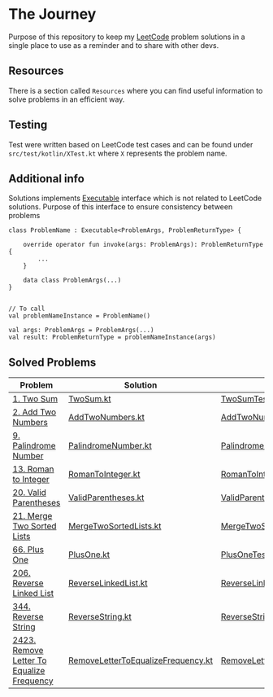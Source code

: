 # The Journey

Purpose of this repository to keep my [LeetCode](https://leetcode.com) problem solutions in a single place to use as a reminder and to share with other devs.

## Resources

There is a section called `Resources` where you can find useful information to solve problems in an efficient way.

## Testing

Test were written based on LeetCode test cases and can be found under `src/test/kotlin/XTest.kt` where `X` represents
the problem name.

## Additional info

Solutions
implements [Executable](https://github.com/mitsinsar/TheJourney/blob/master/src/main/kotlin/core/Executable.kt)
interface which is not related to LeetCode solutions. Purpose of this interface to ensure consistency between problems

```
class ProblemName : Executable<ProblemArgs, ProblemReturnType> {

    override operator fun invoke(args: ProblemArgs): ProblemReturnType {
        ...
    }

    data class ProblemArgs(...)
}


// To call
val problemNameInstance = ProblemName()

val args: ProblemArgs = ProblemArgs(...)
val result: ProblemReturnType = problemNameInstance(args)
```

## Solved Problems

| Problem                                                                                                         | Solution                                                                                                                                               | Problem Test                                                                                                                                         | Related Resource                                                                                                   |
|-----------------------------------------------------------------------------------------------------------------|--------------------------------------------------------------------------------------------------------------------------------------------------------|------------------------------------------------------------------------------------------------------------------------------------------------------|--------------------------------------------------------------------------------------------------------------------|
| [1. Two Sum](https://leetcode.com/problems/two-sum/)                                                            | [TwoSum.kt](https://github.com/mitsinsar/TheJourney/blob/master/src/main/kotlin/solutions/TwoSum.kt)                                                   | [TwoSumTest.kt](https://github.com/mitsinsar/TheJourney/blob/master/src/test/kotlin/TwoSumTest.kt)                                                   | [HashMap.md](https://github.com/mitsinsar/TheJourney/blob/master/resources/HashMap.md)                             |
| [2. Add Two Numbers](https://leetcode.com/problems/add-two-numbers/)                                            | [AddTwoNumbers.kt](https://github.com/mitsinsar/TheJourney/blob/master/src/main/kotlin/solutions/AddTwoNumbers.kt)                                     | [AddTwoNumbersTest.kt](https://github.com/mitsinsar/TheJourney/blob/master/src/test/kotlin/AddTwoNumbersTest.kt)                                     |                                                                                                                    |                                                                                        ||                                                                          |                                                                                                                          |                                                                                                                        |                                                                                        |
| [9. Palindrome Number](https://leetcode.com/problems/palindrome-number/)                                        | [PalindromeNumber.kt](https://github.com/mitsinsar/TheJourney/blob/master/src/main/kotlin/solutions/PalindromeNumber.kt)                               | [PalindromeNumberTest.kt](https://github.com/mitsinsar/TheJourney/blob/master/src/test/kotlin/PalindromeNumberTest.kt)                               |                                                                                                                    |
| [13. Roman to Integer](https://leetcode.com/problems/roman-to-integer/)                                         | [RomanToInteger.kt](https://github.com/mitsinsar/TheJourney/blob/master/src/main/kotlin/solutions/RomanToInteger.kt)                                   | [RomanToIntegerTest.kt](https://github.com/mitsinsar/TheJourney/blob/master/src/test/kotlin/RomanToIntegerTest.kt)                                   | [VariableOrNotVariable.md](https://github.com/mitsinsar/TheJourney/blob/master/resources/VariableOrNotVariable.md) |
| [20. Valid Parentheses](https://leetcode.com/problems/valid-parentheses/)                                       | [ValidParentheses.kt](https://github.com/mitsinsar/TheJourney/blob/master/src/main/kotlin/solutions/ValidParentheses.kt)                               | [ValidParenthesesTest.kt](https://github.com/mitsinsar/TheJourney/blob/master/src/test/kotlin/ValidParenthesesTest.kt)                               |                                                                                                                    |
| [21. Merge Two Sorted Lists](https://leetcode.com/problems/merge-two-sorted-lists/)                             | [MergeTwoSortedLists.kt](https://github.com/mitsinsar/TheJourney/blob/master/src/main/kotlin/solutions/MergeTwoSortedLists.kt)                         | [MergeTwoSortedListsTest.kt](https://github.com/mitsinsar/TheJourney/blob/master/src/test/kotlin/MergeTwoSortedListsTest.kt)                         |                                                                                                                    |
| [66. Plus One](https://leetcode.com/problems/plus-one/)                                                         | [PlusOne.kt](https://github.com/mitsinsar/TheJourney/blob/master/src/main/kotlin/solutions/PlusOne.kt)                                                 | [PlusOneTest.kt](https://github.com/mitsinsar/TheJourney/blob/master/src/test/kotlin/PlusOneTest.kt)                                                 |                                                                                                                    |
| [206. Reverse Linked List](https://leetcode.com/problems/reverse-linked-list/)                                  | [ReverseLinkedList.kt](https://github.com/mitsinsar/TheJourney/blob/master/src/main/kotlin/solutions/ReverseLinkedList.kt)                             | [ReverseLinkedListTest.kt](https://github.com/mitsinsar/TheJourney/blob/master/src/test/kotlin/ReverseLinkedListTest.kt)                             |                                                                                                                    |                                                                                                                    |
| [344. Reverse String](https://leetcode.com/problems/reverse-string/)                                            | [ReverseString.kt](https://github.com/mitsinsar/TheJourney/blob/master/src/main/kotlin/solutions/ReverseString.kt)                                     | [ReverseStringTest.kt](https://github.com/mitsinsar/TheJourney/blob/master/src/test/kotlin/ReverseStringTest.kt)                                     |                                                                                                                    |
| [2423. Remove Letter To Equalize Frequency](https://leetcode.com/problems/remove-letter-to-equalize-frequency/) | [RemoveLetterToEqualizeFrequency.kt](https://github.com/mitsinsar/TheJourney/blob/master/src/main/kotlin/solutions/RemoveLetterToEqualizeFrequency.kt) | [RemoveLetterToEqualizeFrequencyTest.kt](https://github.com/mitsinsar/TheJourney/blob/master/src/test/kotlin/RemoveLetterToEqualizeFrequencyTest.kt) |                                                                                                                    |
